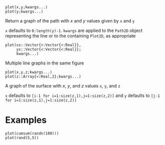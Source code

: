 ```
plot(x,y;kwargs...)
plot(y;kwargs...)
```

Return a graph of the path with $x$ and $y$ values given by `x` and `y`

`x` defaults to `0:length(y)-1`. `kwargs` are applied to the `Path2D` object representing the line or to the containing `Plot2D`, as appropriate

```
plot(xs::Vector{<:Vector{<:Real}},
     ys::Vector{<:Vector{<:Real}};
     kwargs...)
```

Multiple line graphs in the same figure

```
plot(x,y,z;kwargs...)
plot(z::Array{<:Real,2};kwargs...)
```

A graph of the surface with $x$, $y$, and $z$ values `x`, `y`, and `z`

`x` defaults to `[i-1 for i=1:size(z,1),j=1:size(z,2)]` and `y` defaults to `[j-1 for i=1:size(z,1),j=1:size(z,2)]`

# Examples

```julia-repl
plot(cumsum(randn(100)))
plot(rand(5,5))
```
